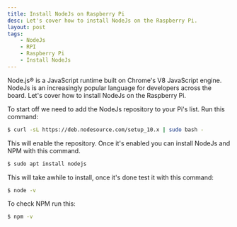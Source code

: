 ```yaml
---
title: Install NodeJs on Raspberry Pi
desc: Let's cover how to install NodeJs on the Raspberry Pi.
layout: post
tags:
    - NodeJs
    - RPI
    - Raspberry Pi
    - Install NodeJs
---
```

Node.js® is a JavaScript runtime built on Chrome's V8 JavaScript engine. NodeJs is an increasingly popular language for developers across the board. Let's cover how to install NodeJs on the Raspberry Pi.
<!-- more -->

To start off we need to add the NodeJs repository to your Pi's list. Run this command:

```bash
$ curl -sL https://deb.nodesource.com/setup_10.x | sudo bash -
```
This will enable the repository. Once it's enabled you can install NodeJs and NPM with this command.

```bash
$ sudo apt install nodejs
```
This will take awhile to install, once it's done test it with this command:

```bash
$ node -v
```

To check NPM run this:

```bash
$ npm -v
```
